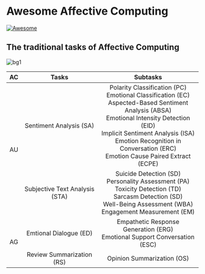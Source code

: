 # Awesome Affective Computing
[![Awesome](https://awesome.re/badge-flat.svg)](https://awesome.re)

## The traditional tasks of Affective Computing
<table class="tg">
<thead>
  <tr>
    <th class="tg-nrix" align="center" rowspan="2">AC</th>
    <th class="tg-baqh" align="center" rowspan="2">Tasks</th>
    <th class="tg-0lax" align="center" rowspan="2">Subtasks</th>
  </tr>
  <tr>
  </tr>
</thead>

<tbody>
  <tr>
    <td class="tg-nrix" align="center" rowspan="2">AU</td>
    <td class="tg-baqh" align="center">Sentiment Analysis (SA)</td>
    <td class="tg-0lax" align="center">Polarity Classification (PC)<br>
      Emotional Classification (EC)<br>
      Aspected-Based Sentiment Analysis (ABSA)<br>
      Emotional Intensity Detection (EID)<br>
      Implicit Sentiment Analysis (ISA)<br>
      Emotion Recognition in Conversation (ERC)<br>
      Emotion Cause Paired Extract (ECPE)</td> 
  </tr>
  <tr>
    <td class="tg-baqh" align="center">Subjective Text Analysis (STA)</td>
    <td class="tg-0lax" align="center">Suicide Detection (SD)<br>
      Personality Assessment (PA)<br>
      Toxicity Detection (TD)<br>
      Sarcasm Detection (SD)<br>
      Well-Being Assessment (WBA)<br>
      Engagement Measurement (EM)<br>
  </tr>
  <tr>
  </tr>
  <tr>
    <td class="tg-nrix" align="center" rowspan="2">AG</td>
    <td class="tg-baqh" align="center">Emtional Dialogue (ED)</td>
    <td class="tg-0lax" align="center">Empathetic Response Generation (ERG)<br>
      Emotional Support Conversation (ESC)<br>
</td> 
  </tr>
    <tr>
    <td class="tg-baqh" align="center">Review Summarization (RS)</td>
    <td class="tg-0lax" align="center">Opinion Summarization (OS)
</td> 
  </tr>
</tbody>


![bg1](https://github.com/NEU-DataMining/awesome-affective-computing/assets/123424732/88794d3f-a4a6-48bb-8cfd-28d73025f024)





